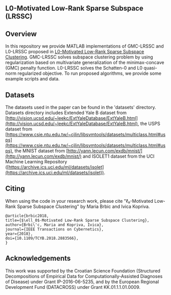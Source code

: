 ## L0-Motivated Low-Rank Sparse Subspace (LRSSC)

## Overview

In this repository we provide MATLAB implementations of GMC-LRSSC and L0-LRSSC proposed in [L0-Motivated Low-Rank Sparse Subspace Clustering](https://ieeexplore.ieee.org/document/8573150). GMC-LRSSC solves subspace clustering problem by using regularization based on multivariate generalization of the minimax-concave (GMC) penalty function. L0-LRSSC solves the Schatten-0 and L0 quasi-norm regularized objective.
To run proposed algorithms, we provide some example scripts and data.

## Datasets

The datasets used in the paper can be found in the 'datasets' directory. Datasets directory includes Extended Yale B dataset from [http://vision.ucsd.edu/~leekc/ExtYaleDatabase/ExtYaleB.html](http://vision.ucsd.edu/~leekc/ExtYaleDatabase/ExtYaleB.html), the USPS dataset from [https://www.csie.ntu.edu.tw/~cjlin/libsvmtools/datasets/multiclass.html#usps](https://www.csie.ntu.edu.tw/~cjlin/libsvmtools/datasets/multiclass.html#usps), the MNIST dataset from [http://yann.lecun.com/exdb/mnist/](http://yann.lecun.com/exdb/mnist/) and ISOLET1 dataset from the UCI Machine Learning Repository ([https://archive.ics.uci.edu/ml/datasets/isolet](https://archive.ics.uci.edu/ml/datasets/isolet)).

## Citing

When using the code in your research work, please cite "ℓ₀-Motivated Low-Rank Sparse Subspace Clustering" by Maria Brbic and Ivica Kopriva.

    @article{brbic2018,
    title={$\ell_0$-Motivated Low-Rank Sparse Subspace Clustering},
    author={Brbi\'c, Maria and Kopriva, Ivica},
    journal={IEEE Transactions on Cybernetics},
    year={2018},
    doi={10.1109/TCYB.2018.2883566}, 
    }

## Acknowledgements

This work was supported by the Croatian Science Foundation (Structured Decompositions of Empirical Data for Computationally-Assisted Diagnoses of Disease) under Grant IP-2016-06-5235, and by the European Regional Development Fund (DATACROSS) under Grant KK.01.1.1.01.0009.

